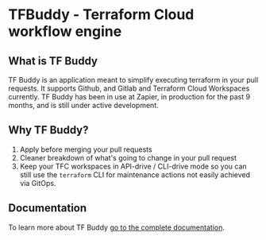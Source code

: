 # TFBuddy - Terraform Cloud workflow engine

## What is TF Buddy
TF Buddy is an application meant to simplify executing terraform in your pull requests. It supports Github, and Gitlab and Terraform Cloud Workspaces currently. TF Buddy has been in use at Zapier, in production for the past 9 months, and is still under active development.

## Why TF Buddy?

1. Apply before merging your pull requests
1. Cleaner breakdown of what's going to change in your pull request
1. Keep your TFC workspaces in API-drive / CLI-drive mode so you can still use the `terraform` CLI for maintenance actions not easily achieved via GitOps.

## Documentation

To learn more about TF Buddy [go to the complete documentation](https://tfbuddy.readthedocs.io/).

